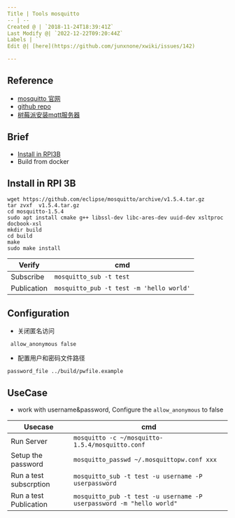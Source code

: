 ```yaml
---
Title | Tools mosquitto
-- | --
Created @ | `2018-11-24T18:39:41Z`
Last Modify @| `2022-12-22T09:20:44Z`
Labels | ``
Edit @| [here](https://github.com/junxnone/xwiki/issues/142)

---
```

## Reference
- [mosquitto 官网](http://mosquitto.org/)
- [github repo](https://github.com/eclipse/mosquitto)
- [树莓派安装mqtt服务器](https://blog.csdn.net/ruoyunliufeng/article/details/79174799)

## Brief
- [Install in RPI3B]()
- Build from docker

## Install in RPI 3B

```
wget https://github.com/eclipse/mosquitto/archive/v1.5.4.tar.gz
tar zvxf  v1.5.4.tar.gz
cd mosquitto-1.5.4
sudo apt install cmake g++ libssl-dev libc-ares-dev uuid-dev xsltproc docbook-xsl
mkdir build
cd build
make 
sudo make install
```

Verify | cmd
-- | --
Subscribe | `mosquitto_sub -t test`
Publication | `mosquitto_pub -t test -m 'hello world'`


## Configuration

- 关闭匿名访问

```
 allow_anonymous false
```

- 配置用户和密码文件路径

```
password_file ../build/pwfile.example
```

## UseCase
- work with username&password, Configure the  `allow_anonymous` to false

Usecase | cmd
-- | --
Run Server | `mosquitto -c ~/mosquitto-1.5.4/mosquitto.conf`
Setup the password | `mosquitto_passwd ~/.mosquittopw.conf xxx`
Run a test subscrption | `mosquitto_sub -t test -u username -P userpassword`
Run a test Publication | `mosquitto_pub -t test -u username -P userpassword -m "hello world"`

